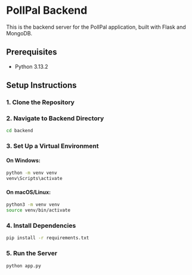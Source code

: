 # PollPal Backend

This is the backend server for the PollPal application, built with Flask and MongoDB.

## Prerequisites

- Python 3.13.2

## Setup Instructions

### 1. Clone the Repository

### 2. Navigate to Backend Directory

```bash
cd backend
```

### 3. Set Up a Virtual Environment

#### On Windows:
```bash
python -m venv venv
venv\Scripts\activate
```

#### On macOS/Linux:
```bash
python3 -m venv venv
source venv/bin/activate
```

### 4. Install Dependencies

```bash
pip install -r requirements.txt
```

### 5. Run the Server

```bash
python app.py
```
```

